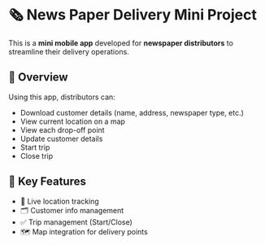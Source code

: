 # 🗞️ News Paper Delivery Mini Project

This is a **mini mobile app** developed for **newspaper distributors** to streamline their delivery operations.

## 📱 Overview

Using this app, distributors can:

- Download customer details (name, address, newspaper type, etc.)
- View current location on a map
- View each drop-off point
- Update customer details
- Start trip
- Close trip

## 🚀 Key Features

- 📍 Live location tracking
- 🗂️ Customer info management
- ✅ Trip management (Start/Close)
- 🗺️ Map integration for delivery points



